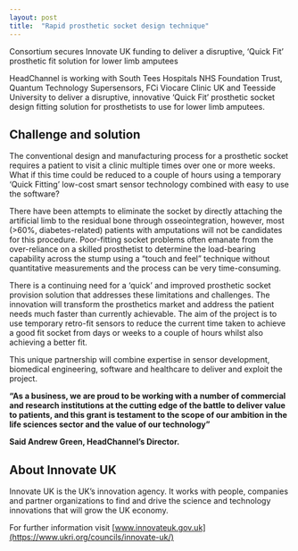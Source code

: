 ```yaml
---
layout: post
title:  "Rapid prosthetic socket design technique"
---
```


Consortium secures Innovate UK funding to deliver a disruptive, ‘Quick Fit’ prosthetic fit solution for lower limb amputees

HeadChannel is working with South Tees Hospitals NHS Foundation Trust, Quantum Technology Supersensors, FCi Viocare Clinic UK and Teesside University to deliver a disruptive, innovative ‘Quick Fit’ prosthetic socket design fitting solution for prosthetists to use for lower limb amputees.

## Challenge and solution
The conventional design and manufacturing process for a prosthetic socket requires a patient to visit a clinic multiple times over one or more weeks. What if this time could be reduced to a couple of hours using a temporary ‘Quick Fitting’ low-cost smart sensor technology combined with easy to use the software?

There have been attempts to eliminate the socket by directly attaching the artificial limb to the residual bone through osseointegration, however, most (>60%, diabetes-related) patients with amputations will not be candidates for this procedure. Poor-fitting socket problems often emanate from the over-reliance on a skilled prosthetist to determine the load-bearing capability across the stump using a “touch and feel” technique without quantitative measurements and the process can be very time-consuming.

There is a continuing need for a ‘quick’ and improved prosthetic socket provision solution that addresses these limitations and challenges. The innovation will transform the prosthetics market and address the patient needs much faster than currently achievable. The aim of the project is to use temporary retro-fit sensors to reduce the current time taken to achieve a good fit socket from days or weeks to a couple of hours whilst also achieving a better fit.

This unique partnership will combine expertise in sensor development, biomedical engineering, software and healthcare to deliver and exploit the project.

**“As a business, we are proud to be working with a number of commercial and research institutions at the cutting edge of the battle to deliver value to patients, and this grant is testament to the scope of our ambition in the life sciences sector and the value of our technology”**

**Said Andrew Green, HeadChannel’s Director.**

## About Innovate UK
Innovate UK is the UK’s innovation agency. It works with people, companies and partner organizations to find and drive the science and technology innovations that will grow the UK economy.

For further information visit [www.innovateuk.gov.uk](https://www.ukri.org/councils/innovate-uk/)
